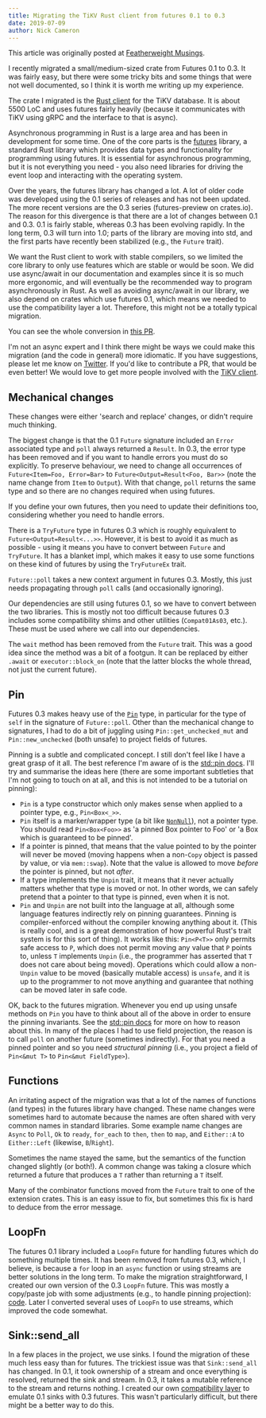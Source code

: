 ```yaml
---
title: Migrating the TiKV Rust client from futures 0.1 to 0.3
date: 2019-07-09
author: Nick Cameron
---
```


This article was originally posted at [Featherweight Musings](https://www.ncameron.org/blog/migrating-a-crate-from-futures-0-1-to-0-3/).

I recently migrated a small/medium-sized crate from Futures 0.1 to 0.3. It was fairly easy, but there were some tricky bits and some things that were not well documented, so I think it is worth me writing up my experience.

The crate I migrated is the [Rust client](https://github.com/tikv/client-rust) for the TiKV database. It is about 5500 LoC and uses futures fairly heavily (because it communicates with TiKV using gRPC and the interface to that is async).

Asynchronous programming in Rust is a large area and has been in development for some time. One of the core parts is the [futures](https://github.com/rust-lang-nursery/futures-rs) library, a standard Rust library which provides data types and functionality for programming using futures. It is essential for asynchronous programming, but it is not everything you need - you also need libraries for driving the event loop and interacting with the operating system.

Over the years, the futures library has changed a lot. A lot of older code was developed using the 0.1 series of releases and has not been updated. The more recent versions are the 0.3 series (futures-preview on crates.io). The reason for this divergence is that there are a lot of changes between 0.1 and 0.3. 0.1 is fairly stable, whereas 0.3 has been evolving rapidly. In the long term, 0.3 will turn into 1.0; parts of the library are moving into std, and the first parts have recently been stabilized (e.g., the `Future` trait).

We want the Rust client to work with stable compilers, so we limited the core library to only use features which are stable or would be soon. We did use async/await in our documentation and examples since it is so much more ergonomic, and will eventually be the recommended way to program asynchronously in Rust. As well as avoiding async/await in our library, we also depend on crates which use futures 0.1, which means we needed to use the compatibility layer a lot. Therefore, this might not be a totally typical migration.

You can see the whole conversion in [this PR](https://github.com/tikv/client-rust/pull/41).

I'm not an async expert and I think there might be ways we could make this migration (and the code in general) more idiomatic. If you have suggestions, please let me know on [Twitter](https://twitter.com/nick_r_cameron). If you'd like to contribute a PR, that would be even better! We would love to get more people involved with the [TiKV client](https://github.com/tikv/client-rust).

## Mechanical changes

These changes were either 'search and replace' changes, or didn't require much thinking.

The biggest change is that the 0.1 `Future` signature included an `Error` associated type and `poll` always returned a `Result`. In 0.3, the error type has been removed and if you want to handle errors you must do so explicitly. To preserve behaviour, we need to change all occurrences of `Future<Item=Foo, Error=Bar>` to `Future<Output=Result<Foo, Bar>>` (note the name change from `Item` to `Output`). With that change, `poll` returns the same type and so there are no changes required when using futures.

If you define your own futures, then you need to update their definitions too, considering whether you need to handle errors.

There is a `TryFuture` type in futures 0.3 which is roughly equivalent to `Future<Output=Result<...>>`. However, it is best to avoid it as much as possible - using it means you have to convert between `Future` and `TryFuture`. It has a blanket impl, which makes it easy to use some functions on these kind of futures by using the `TryFutureEx` trait.

`Future::poll` takes a new context argument in futures 0.3. Mostly, this just needs propagating through `poll` calls (and occasionally ignoring).

Our dependencies are still using futures 0.1, so we have to convert between the two libraries. This is mostly not too difficult because futures 0.3 includes some compatibility shims and other utilities (`Compat01As03`, etc.). These must be used where we call into our dependencies.

The `wait` method has been removed from the `Future` trait. This was a good idea since the method was  a bit of a footgun. It can be replaced by either `.await` or `executor::block_on` (note that the latter blocks the whole thread, not just the current future).


## Pin

Futures 0.3 makes heavy use of the [`Pin`](https://doc.rust-lang.org/nightly/std/pin/index.html) type, in particular for the type of `self` in the signature of `Future::poll`. Other than the mechanical change to signatures, I had to do a bit of juggling using `Pin::get_unchecked_mut` and `Pin::new_unchecked` (both unsafe) to project fields of futures.

Pinning is a subtle and complicated concept. I still don't feel like I have a great grasp of it all. The best reference I'm aware of is the [std::pin docs](https://doc.rust-lang.org/nightly/std/pin/index.html). I'll try and summarise the ideas here (there are some important subtleties that I'm not going to touch on at all, and this is not intended to be a tutorial on pinning):

* `Pin` is a type constructor which only makes sense when applied to a pointer type, e.g., `Pin<Box<_>>`.
* `Pin` itself is a marker/wrapper type (a bit like [`NonNull`](https://doc.rust-lang.org/nightly/std/ptr/struct.NonNull.html)), not a pointer type. You should read `Pin<Box<Foo>>` as 'a pinned Box pointer to Foo' or 'a Box<Foo> which is guaranteed to be pinned'.
* If a pointer is pinned, that means that the value pointed to by the pointer will never be moved (moving happens when a non-`Copy` object is passed by value, or via `mem::swap`). Note that the value is allowed to move *before* the pointer is pinned, but not *after*.
* If a type implements the `Unpin` trait, it means that it never actually matters whether that type is moved or not. In other words, we can safely pretend that a pointer to that type is pinned, even when it is not.
* `Pin` and `Unpin` are not built into the language at all, although some language features indirectly rely on pinning guarantees. Pinning is compiler-enforced without the compiler knowing anything about it. (This is really cool, and is a great demonstration of how powerful Rust's trait system is for this sort of thing). It works like this: `Pin<P<T>>` only permits safe access to `P`, which does not permit moving any value that `P` points to, unless `T` implements `Unpin` (i.e., the programmer has asserted that `T` does not care about being moved). Operations which could allow a non-`Unpin` value to be moved (basically mutable access) is `unsafe`, and it is up to the programmer to not move anything and guarantee that nothing can be moved later in safe code.

OK, back to the futures migration. Whenever you end up using unsafe methods on `Pin` you have to think about all of the above in order to ensure the pinning invariants. See the [std::pin docs](https://doc.rust-lang.org/nightly/std/pin/index.html) for more on how to reason about this. In many of the places I had to use field projection, the reason is to call `poll` on another future (sometimes indirectly). For that you need a pinned pointer and so you need *structural pinning* (i.e., you project a field of `Pin<&mut T>` to `Pin<&mut FieldType>`).

## Functions

An irritating aspect of the migration was that a lot of the names of functions (and types) in the futures library have changed. These name changes were sometimes hard to automate because the names are often shared with very common names in standard libraries. Some example name changes are `Async` to `Poll`, `Ok` to `ready`, `for_each` to `then`, `then` to `map`, and `Either::A` to `Either::Left` (likewise, `B`/`Right`).

Sometimes the name stayed the same, but the semantics of the function changed slightly (or both!). A common change was taking a closure which returned a future that produces a `T` rather than returning a `T` itself.

Many of the combinator functions moved from the `Future` trait to one of the extension crates. This is an easy issue to fix, but sometimes this fix is hard to deduce from the error message.


## LoopFn

The futures 0.1 library included a `LoopFn` future for handling futures which do something multiple times. It has been removed from futures 0.3, which, I believe, is because a `for` loop in an `async` function or using streams are better solutions in the long term. To make the migration straightforward, I created our own version of the 0.3 `LoopFn` future. This was mostly a copy/paste job with some adjustments (e.g., to handle pinning projection): [code](https://github.com/tikv/client-rust/pull/41/commits/6353dbcfe391d66714686aafab9a49e593259dfb#diff-eeffc045326f81d4c46c22f225d3df90R28). Later I converted several uses of `LoopFn` to use streams, which improved the code somewhat.


## Sink::send_all

In a few places in the project, we use sinks. I found the migration of these much less easy than for futures. The trickiest issue was that `Sink::send_all` has changed. In 0.1, it took ownership of a stream and once everything is resolved, returned the sink and stream. In 0.3, it takes a mutable reference to the stream and returns nothing. I created our own [compatibility layer](https://github.com/tikv/client-rust/pull/41/commits/6353dbcfe391d66714686aafab9a49e593259dfb#diff-eeffc045326f81d4c46c22f225d3df90R68) to emulate 0.1 sinks with 0.3 futures. This wasn't particularly difficult, but there might be a better way to do this.
